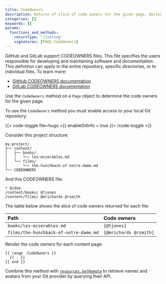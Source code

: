 ```yaml
---
title: CodeOwners
description: Returns of slice of code owners for the given page, derived from the CODEOWNERS file in the root of the project directory.
categories: []
keywords: []
params:
  functions_and_methods:
    returnType: '[]string'
    signatures: [PAGE.CodeOwners]
---
```


GitHub and GitLab support CODEOWNERS files. This file specifies the users responsible for developing and maintaining software and documentation. This definition can apply to the entire repository, specific directories, or to individual files. To learn more:

- [GitHub CODEOWNERS documentation]
- [GitLab CODEOWNERS documentation]

Use the `CodeOwners` method on a `Page` object to determine the code owners for the given page.

[GitHub CODEOWNERS documentation]: https://docs.github.com/en/repositories/managing-your-repositorys-settings-and-features/customizing-your-repository/about-code-owners
[GitLab CODEOWNERS documentation]: https://docs.gitlab.com/ee/user/project/code_owners.html

To use the `CodeOwners` method you must enable access to your local Git repository:

{{< code-toggle file=hugo >}}
enableGitInfo = true
{{< /code-toggle >}}

Consider this project structure:

```text
my-project/
├── content/
│   ├── books/
│   │   └── les-miserables.md
│   └── films/
│       └── the-hunchback-of-notre-dame.md
└── CODEOWNERS
```

And this CODEOWNERS file:

```text
* @jdoe
/content/books/ @tjones
/content/films/ @mrichards @rsmith
```

The table below shows the slice of code owners returned for each file:

Path|Code owners
:--|:--
`books/les-miserables.md`|`[@tjones]`
`films/the-hunchback-of-notre-dame.md`|`[@mrichards @rsmith]`

Render the code owners for each content page:

```go-html-template
{{ range .CodeOwners }}
  {{ . }}
{{ end }}
```

Combine this method with [`resources.GetRemote`] to retrieve names and avatars from your Git provider by querying their API.

[`resources.GetRemote`]: /functions/resources/getremote/
